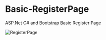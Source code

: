 # Basic-RegisterPage
ASP.Net C# and Bootstrap Basic Register Page

![RegisterPage](https://user-images.githubusercontent.com/80588363/222568196-c4c2c3c5-88bc-425b-985e-e6dd88f80231.PNG)
